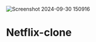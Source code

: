 ![Screenshot 2024-09-30 150916](https://github.com/user-attachments/assets/21ac89f5-9877-4811-b41e-70a5dab4f03f)
# Netflix-clone
